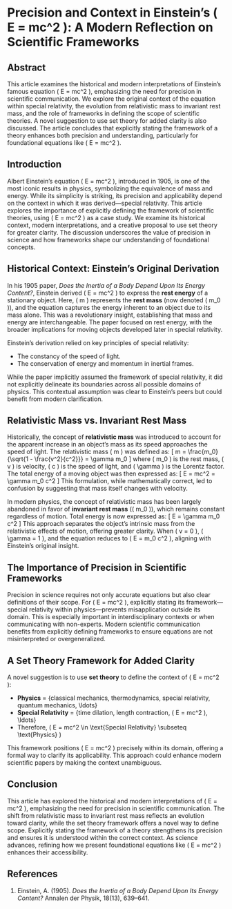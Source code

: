 # Precision and Context in Einstein’s \( E = mc^2 \): A Modern Reflection on Scientific Frameworks

## Abstract
This article examines the historical and modern interpretations of Einstein’s famous equation \( E = mc^2 \), emphasizing the need for precision in scientific communication. We explore the original context of the equation within special relativity, the evolution from relativistic mass to invariant rest mass, and the role of frameworks in defining the scope of scientific theories. A novel suggestion to use set theory for added clarity is also discussed. The article concludes that explicitly stating the framework of a theory enhances both precision and understanding, particularly for foundational equations like \( E = mc^2 \).

## Introduction
Albert Einstein’s equation \( E = mc^2 \), introduced in 1905, is one of the most iconic results in physics, symbolizing the equivalence of mass and energy. While its simplicity is striking, its precision and applicability depend on the context in which it was derived—special relativity. This article explores the importance of explicitly defining the framework of scientific theories, using \( E = mc^2 \) as a case study. We examine its historical context, modern interpretations, and a creative proposal to use set theory for greater clarity. The discussion underscores the value of precision in science and how frameworks shape our understanding of foundational concepts.

## Historical Context: Einstein’s Original Derivation
In his 1905 paper, *Does the Inertia of a Body Depend Upon Its Energy Content?*, Einstein derived \( E = mc^2 \) to express the **rest energy** of a stationary object. Here, \( m \) represents the **rest mass** (now denoted \( m_0 \)), and the equation captures the energy inherent to an object due to its mass alone. This was a revolutionary insight, establishing that mass and energy are interchangeable. The paper focused on rest energy, with the broader implications for moving objects developed later in special relativity.

Einstein’s derivation relied on key principles of special relativity:
- The constancy of the speed of light.
- The conservation of energy and momentum in inertial frames.

While the paper implicitly assumed the framework of special relativity, it did not explicitly delineate its boundaries across all possible domains of physics. This contextual assumption was clear to Einstein’s peers but could benefit from modern clarification.

## Relativistic Mass vs. Invariant Rest Mass
Historically, the concept of **relativistic mass** was introduced to account for the apparent increase in an object’s mass as its speed approaches the speed of light. The relativistic mass \( m \) was defined as:
\[ m = \frac{m_0}{\sqrt{1 - \frac{v^2}{c^2}}} = \gamma m_0 \]
where \( m_0 \) is the rest mass, \( v \) is velocity, \( c \) is the speed of light, and \( \gamma \) is the Lorentz factor. The total energy of a moving object was then expressed as:
\[ E = mc^2 = \gamma m_0 c^2 \]
This formulation, while mathematically correct, led to confusion by suggesting that mass itself changes with velocity.

In modern physics, the concept of relativistic mass has been largely abandoned in favor of **invariant rest mass** (\( m_0 \)), which remains constant regardless of motion. Total energy is now expressed as:
\[ E = \gamma m_0 c^2 \]
This approach separates the object’s intrinsic mass from the relativistic effects of motion, offering greater clarity. When \( v = 0 \), \( \gamma = 1 \), and the equation reduces to \( E = m_0 c^2 \), aligning with Einstein’s original insight.

## The Importance of Precision in Scientific Frameworks
Precision in science requires not only accurate equations but also clear definitions of their scope. For \( E = mc^2 \), explicitly stating its framework—special relativity within physics—prevents misapplication outside its domain. This is especially important in interdisciplinary contexts or when communicating with non-experts. Modern scientific communication benefits from explicitly defining frameworks to ensure equations are not misinterpreted or overgeneralized.

## A Set Theory Framework for Added Clarity
A novel suggestion is to use **set theory** to define the context of \( E = mc^2 \):
- **Physics** = \{classical mechanics, thermodynamics, special relativity, quantum mechanics, \ldots\}
- **Special Relativity** = \{time dilation, length contraction, \( E = mc^2 \), \ldots\}
- Therefore, \( E = mc^2 \in \text{Special Relativity} \subseteq \text{Physics} \)

This framework positions \( E = mc^2 \) precisely within its domain, offering a formal way to clarify its applicability. This approach could enhance modern scientific papers by making the context unambiguous.

## Conclusion
This article has explored the historical and modern interpretations of \( E = mc^2 \), emphasizing the need for precision in scientific communication. The shift from relativistic mass to invariant rest mass reflects an evolution toward clarity, while the set theory framework offers a novel way to define scope. Explicitly stating the framework of a theory strengthens its precision and ensures it is understood within the correct context. As science advances, refining how we present foundational equations like \( E = mc^2 \) enhances their accessibility.

## References
1. Einstein, A. (1905). *Does the Inertia of a Body Depend Upon Its Energy Content?* Annalen der Physik, 18(13), 639–641.